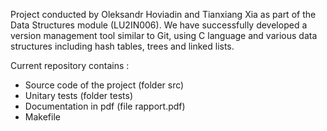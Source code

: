 Project conducted by Oleksandr Hoviadin and Tianxiang Xia as part of the Data Structures module (LU2IN006). 
We have successfully developed a version management tool similar to Git, using C language and various data structures including hash tables, trees and linked lists.

Current repository contains :

  - Source code of the project (folder src)
  - Unitary tests (folder tests)
  - Documentation in pdf (file rapport.pdf)
  - Makefile
